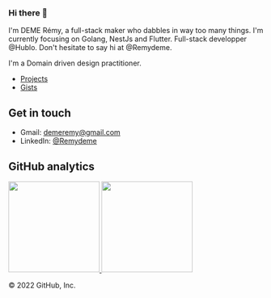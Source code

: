 ### Hi there 👋

I'm DEME Rémy, a full-stack maker who dabbles in way too many things. I'm currently focusing on Golang, NestJs and Flutter.  Full-stack developper @Hublo. Don't hesitate to say hi at @Remydeme. 

I'm a Domain driven design practitioner. 

- [Projects](https://github.com/Remydeme?tab=repositories&type=source&sort=stargazers)
- [Gists](https://gist.github.com/Remydeme)

## Get in touch
- Gmail: demeremy@gmail.com
- LinkedIn: [@Remydeme](https://fr.linkedin.com/in/remy-deme-informatique)

## GitHub analytics

<p align="left">
<a href="https://github.com/Remydeme">
  <img height="180em" src="https://github-readme-stats-eight-theta.vercel.app/api?username=Remydeme&hide_border=true&show_icons=true&theme=graywhite&include_all_commits=true&count_private=true"/>
  <img height="180em" src="https://github-readme-stats-eight-theta.vercel.app/api/top-langs/?username=Remydeme&hide_border=true&layout=compact&langs_count=8&theme=graywhite&count_private=true"/>
</a>
</p>
© 2022 GitHub, Inc.
